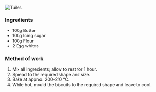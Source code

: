 ![Tuiles](resource:assets/images/spongeBiscuitsCakes/tuiles.png)

### **Ingredients**
- 100g Butter
- 100g Icing sugar
- 100g Flour
- 2 Egg whites

### **Method of work**
1. Mix all ingredients; allow to rest for 1 hour.
2. Spread to the required shape and size.
3. Bake at approx. 200–210 °C.
4. While hot, mould the biscuits to the required shape and leave to cool.